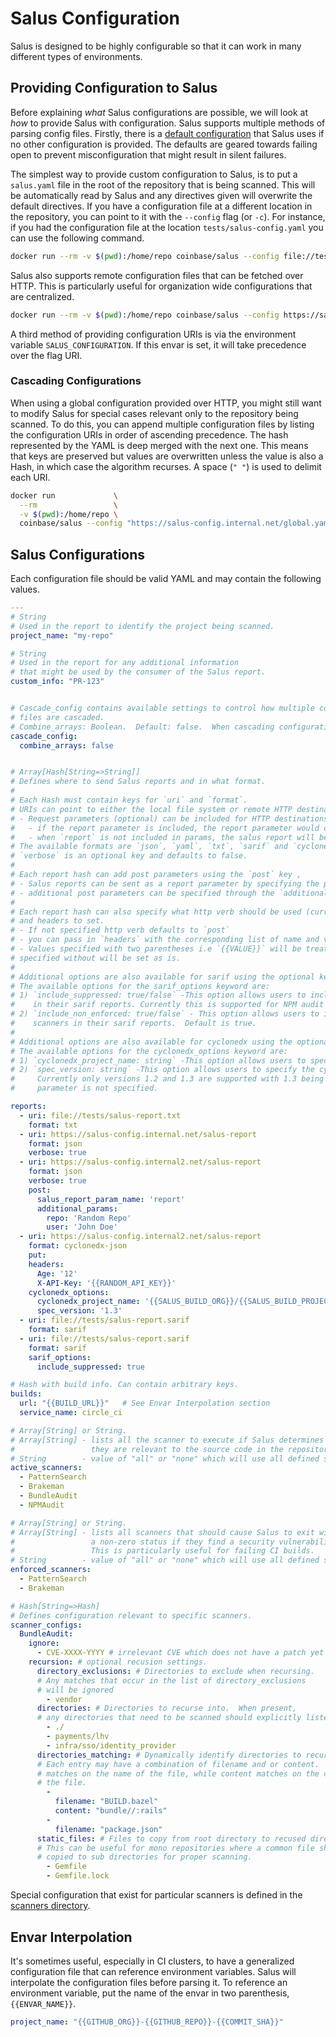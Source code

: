 # Salus Configuration

Salus is designed to be highly configurable so that it can work in many different types of environments.

## Providing Configuration to Salus

Before explaining _what_ Salus configurations are possible, we will look at _how_ to provide Salus with configuration. Salus supports multiple methods of parsing config files. Firstly, there is a [default configuration](../salus-default.yaml) that Salus uses if no other configuration is provided. The defaults are geared towards failing open to prevent misconfiguration that might result in silent failures.

The simplest way to provide custom configuration to Salus, is to put a `salus.yaml` file in the root of the repository that is being scanned. This will be automatically read by Salus and any directives given will overwrite the default directives. If you have a configuration file at a different location in the repository, you can point to it with the `--config` flag (or `-c`). For instance, if you had the configuration file at the location `tests/salus-config.yaml` you can use the following command.

```sh
docker run --rm -v $(pwd):/home/repo coinbase/salus --config file://tests/salus-config.yaml
```

Salus also supports remote configuration files that can be fetched over HTTP. This is particularly useful for organization wide configurations that are centralized.

```sh
docker run --rm -v $(pwd):/home/repo coinbase/salus --config https://salus-config.internal.net/salus.yaml
```

A third method of providing configuration URIs is via the environment variable `SALUS_CONFIGURATION`. If this envar is set, it will take precedence over the flag URI.

### Cascading Configurations

When using a global configuration provided over HTTP, you might still want to modify Salus for special cases relevant only to the repository being scanned. To do this, you can append multiple configuration files by listing the configuration URIs in order of ascending precedence. The hash represented by the YAML is deep merged with the next one. This means that keys are preserved but values are overwritten unless the value is also a Hash, in which case the algorithm recurses. A space (`" "`) is used to delimit each URI.

```sh
docker run             \
  --rm                 \
  -v $(pwd):/home/repo \
  coinbase/salus --config "https://salus-config.internal.net/global.yaml file://local-salus-config.yaml"
```

## Salus Configurations

Each configuration file should be valid YAML and may contain the following values.

```yaml
---
# String
# Used in the report to identify the project being scanned.
project_name: "my-repo"

# String
# Used in the report for any additional information
# that might be used by the consumer of the Salus report.
custom_info: "PR-123"


# Cascade_config contains available settings to control how multiple configuration
# files are cascaded.
# Combine_arrays: Boolean.  Default: false.  When cascading configurations, determines if arrays are combined (with uniq applied) or if the current configuration overrides any previsouly loaded configurations (the default)
cascade_config:
  combine_arrays: false


# Array[Hash[String=>String]]
# Defines where to send Salus reports and in what format.
#
# Each Hash must contain keys for `uri` and `format`.
# URIs can point to either the local file system or remote HTTP destinations.
# - Request parameters (optional) can be included for HTTP destinations with the `params` field
#   - if the report parameter is included, the report parameter would contain the salus report
#   - when `report` is not included in params, the salus report will be located in the body of the request sent
# The available formats are `json`, `yaml`, `txt`, `sarif` and `cyclonedx-json`.
# `verbose` is an optional key and defaults to false.
# 
# Each report hash can add post parameters using the `post` key , 
# - Salus reports can be sent as a report parameter by specifying the parameter name in `salus_report_param_name`
# - additional post parameters can be specified through the `additional_params` field
#
# Each report hash can also specify what http verb should be used (currently support `put` and `post` key),
# and headers to set. 
# - If not specified http verb defaults to `post`
# - you can pass in `headers` with the corresponding list of name and value pairs.
# - Values specified with two parentheses i.e `{{VALUE}}` will be treated as an environment variable `ENV[VALUE]` while values
# specified without will be set as is. 
#
# Additional options are also available for sarif using the optional keyword: sarif_options
# The available options for the sarif_options keyword are:
# 1) `include_suppressed: true/false` -This option allows users to include/exclude suppressed/excluded results 
#    in their sarif reports. Currently this is supported for NPM audit reports.  Default is true.
# 2) `include_non_enforced: true/false` - This option allows users to include or exclude results from active (non enforced)
#    scanners in their sarif reports.  Default is true.
#
# Additional options are also available for cyclonedx using the optional keyword: cyclonedx_options
# The available options for the cyclonedx_options keyword are:
# 1) `cyclonedx_project_name: string` -This option allows users to specify the cyclonedx report project name.
# 2) `spec_version: string` -This option allows users to specify the cyclonedx report spec version.
#     Currently only versions 1.2 and 1.3 are supported with 1.3 being the default version if the
#     parameter is not specified.

reports:
  - uri: file://tests/salus-report.txt
    format: txt
  - uri: https://salus-config.internal.net/salus-report
    format: json
    verbose: true
  - uri: https://salus-config.internal2.net/salus-report
    format: json
    verbose: true
    post:
      salus_report_param_name: 'report'
      additional_params:
        repo: 'Random Repo'
        user: 'John Doe' 
  - uri: https://salus-config.internal2.net/salus-report
    format: cyclonedx-json
    put:
    headers:
      Age: '12'
      X-API-Key: '{{RANDOM_API_KEY}}'
    cyclonedx_options:
      cyclonedx_project_name: '{{SALUS_BUILD_ORG}}/{{SALUS_BUILD_PROJECT}}'
      spec_version: '1.3'
  - uri: file://tests/salus-report.sarif
    format: sarif
  - uri: file://tests/salus-report.sarif
    format: sarif
    sarif_options:
      include_suppressed: true

# Hash with build info. Can contain arbitrary keys.
builds:
  url: "{{BUILD_URL}}"   # See Envar Interpolation section
  service_name: circle_ci

# Array[String] or String.
# Array[String] - lists all the scanner to execute if Salus determines that
#                 they are relevant to the source code in the repository.
# String        - value of "all" or "none" which will use all defined scanners or none of them respectively.
active_scanners:
  - PatternSearch
  - Brakeman
  - BundleAudit
  - NPMAudit

# Array[String] or String.
# Array[String] - lists all scanners that should cause Salus to exit with
#                 a non-zero status if they find a security vulnerability.
#                 This is particularly useful for failing CI builds.
# String        - value of "all" or "none" which will use all defined scanners or none of them respectively.
enforced_scanners:
  - PatternSearch
  - Brakeman

# Hash[String=>Hash]
# Defines configuration relevant to specific scanners.
scanner_configs:
  BundleAudit:
    ignore:
      - CVE-XXXX-YYYY # irrelevant CVE which does not have a patch yet
    recursion: # optional recusion settings.  
      directory_exclusions: # Directories to exclude when recursing.  
      # Any matches that occur in the list of directory_exclusions
      # will be ignored
        - vendor
      directories: # Directories to recurse into.  When present,
      # any directories that need to be scanned should explicitly listed
        - ./
        - payments/lhv
        - infra/sso/identity_provider
      directories_matching: # Dynamically identify directories to recurse into.
      # Each entry may have a combination of filename and or content.  Filename
      # matches on the name of the file, while content matches on the content within
      # the file.
        - 
          filename: "BUILD.bazel"
          content: "bundle//:rails"
        - 
          filename: "package.json"
      static_files: # Files to copy from root directory to recused directories
      # This can be useful for mono repositories where a common file should be 
      # copied to sub directories for proper scanning.
        - Gemfile
        - Gemfile.lock
```

Special configuration that exist for particular scanners is defined in the [scanners directory](/docs/scanners).

## Envar Interpolation

It's sometimes useful, especially in CI clusters, to have a generalized configuration file that can reference environment variables. Salus will interpolate the configuration files before parsing it. To reference an environment variable, put the name of the envar in two parenthesis, `{{ENVAR_NAME}}`.

```yaml
project_name: "{{GITHUB_ORG}}-{{GITHUB_REPO}}-{{COMMIT_SHA}}"
```
